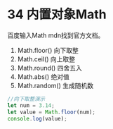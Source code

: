 # 34 内置对象Math

百度输入Math mdn找到官方文档。

1. Math.floor() 向下取整
2. Math.ceil() 向上取整
3. Math.round() 四舍五入
4. Math.abs() 绝对值
5. Math.random() 生成随机数

```javascript
//向下取整演示
let num = 3.14;
let value = Math.floor(num);
console.log(value);
```

